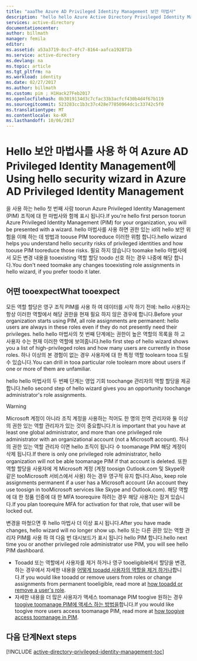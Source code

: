 ```yaml
---
title: "aaaThe Azure AD Privileged Identity Management 보안 마법사"
description: "hello hello Azure Active Directory Privileged Identity Management 확장을 사용 하면 처음 나타납니다 보안 마법사를 사용 합니다. 이 문서에서는 hello 마법사를 사용 하 여 hello 단계를 설명 합니다."
services: active-directory
documentationcenter: 
author: billmath
manager: femila
editor: 
ms.assetid: a53a3719-8cc7-4fc7-8164-aafca192871b
ms.service: active-directory
ms.devlang: na
ms.topic: article
ms.tgt_pltfrm: na
ms.workload: identity
ms.date: 02/27/2017
ms.author: billmath
ms.custom: pim ; H1Hack27Feb2017
ms.openlocfilehash: 0b3019134d3c7cfac33b3acfcf430b4d4f67b119
ms.sourcegitcommit: 523283cc1b3c37c428e77850964dc1c33742c5f0
ms.translationtype: MT
ms.contentlocale: ko-KR
ms.lasthandoff: 10/06/2017
---
```

# <a name="using-hello-security-wizard-in-azure-ad-privileged-identity-management"></a><span data-ttu-id="57caf-104">Hello 보안 마법사를 사용 하 여 Azure AD Privileged Identity Management에</span><span class="sxs-lookup"><span data-stu-id="57caf-104">Using hello security wizard in Azure AD Privileged Identity Management</span></span> 
<span data-ttu-id="57caf-105">을 사용 하는 hello 첫 번째 사람 toorun Azure Privileged Identity Management (PIM) 조직에 대 한 마법사와 함께 표시 됩니다.</span><span class="sxs-lookup"><span data-stu-id="57caf-105">If you're hello first person toorun Azure Privileged Identity Management (PIM) for your organization, you will be presented with a wizard.</span></span> <span data-ttu-id="57caf-106">hello 마법사를 사용 하면 권한 있는 id의 hello 보안 위험을 이해 하는 데 방법과 toouse PIM tooreduce 이러한 위험 합니다.</span><span class="sxs-lookup"><span data-stu-id="57caf-106">hello wizard helps you understand hello security risks of privileged identities and how toouse PIM tooreduce those risks.</span></span> <span data-ttu-id="57caf-107">필요 하지 않습니다 toomake hello 마법사에서 모든 변경 내용을 tooexisting 역할 할당 toodo 선호 하는 경우 나중에 해당 합니다.</span><span class="sxs-lookup"><span data-stu-id="57caf-107">You don't need toomake any changes tooexisting role assignments in hello wizard, if you prefer toodo it later.</span></span>

## <a name="what-tooexpect"></a><span data-ttu-id="57caf-108">어떤 tooexpect</span><span class="sxs-lookup"><span data-stu-id="57caf-108">What tooexpect</span></span>
<span data-ttu-id="57caf-109">모든 역할 할당은 영구 조직 PIM를 사용 하 여 데이터를 시작 하기 전에: hello 사용자는 항상 이러한 역할에서 해당 권한을 현재 필요 하지 않은 경우에 합니다.</span><span class="sxs-lookup"><span data-stu-id="57caf-109">Before your organization starts using PIM, all role assignments are permanent: hello users are always in these roles even if they do not presently need their privileges.</span></span>  <span data-ttu-id="57caf-110">hello hello 마법사의 첫 번째 단계에는 권한이 높은 역할의 목록을 하 고 사용자 수는 현재 이러한 역할에 보여줍니다.</span><span class="sxs-lookup"><span data-stu-id="57caf-110">hello first step of hello wizard shows you a list of high-privileged roles and how many users are currently in those roles.</span></span> <span data-ttu-id="57caf-111">하나 이상의 본 경험이 없는 경우 사용자에 대 한 특정 역할 toolearn tooa 드릴 수 있습니다.</span><span class="sxs-lookup"><span data-stu-id="57caf-111">You can drill in tooa particular role toolearn more about users if one or more of them are unfamiliar.</span></span>

<span data-ttu-id="57caf-112">hello hello 마법사의 두 번째 단계는 영업 기회 toochange 관리자의 역할 할당을 제공합니다.</span><span class="sxs-lookup"><span data-stu-id="57caf-112">hello second step of hello wizard gives you an opportunity toochange administrator's role assignments.</span></span>  

> [!WARNING]
> <span data-ttu-id="57caf-113">Microsoft 계정이 아니라 조직 계정을 사용하는 적어도 한 명의 전역 관리자와 둘 이상의 권한 있는 역할 관리자가 있는 것이 중요합니다.</span><span class="sxs-lookup"><span data-stu-id="57caf-113">It is important that you have at least one global administrator, and more than one privileged role administrator with an organizational account (not a Microsoft account).</span></span> <span data-ttu-id="57caf-114">하나의 권한 있는 역할 관리자 이면 hello 조직이 됩니다 수 toomanage PIM 해당 계정이 삭제 됩니다.</span><span class="sxs-lookup"><span data-stu-id="57caf-114">If there is only one privileged role administrator, hello organization will not be able toomanage PIM if that account is deleted.</span></span>
> <span data-ttu-id="57caf-115">또한 역할 할당을 사용자에 게 Microsoft 계정 (계정 toosign Outlook.com 및 Skype와 같은 tooMicrosoft 서비스에서 사용) 하는 경우 영구적 유지 합니다.</span><span class="sxs-lookup"><span data-stu-id="57caf-115">Also, keep role assignments permanent if a user has a Microsoft account (An account they use toosign in tooMicrosoft services like Skype and Outlook.com).</span></span> <span data-ttu-id="57caf-116">해당 역할에 대 한 정품 인증에 대 한 MFA toorequire 하려는 경우 해당 사용자는 잠겨 있습니다.</span><span class="sxs-lookup"><span data-stu-id="57caf-116">If you plan toorequire MFA for activation for that role, that user will be locked out.</span></span>
> 
> 

<span data-ttu-id="57caf-117">변경을 마쳤으면 후 hello 마법사 더 이상 표시 됩니다.</span><span class="sxs-lookup"><span data-stu-id="57caf-117">After you have made changes, hello wizard will no longer show up.</span></span> <span data-ttu-id="57caf-118">hello 또는 다른 권한 있는 역할 관리자 PIM를 사용 하 여 다음 번 대시보드가 표시 됩니다 hello PIM 합니다.</span><span class="sxs-lookup"><span data-stu-id="57caf-118">hello next time you or another privileged role administrator use PIM, you will see hello PIM dashboard.</span></span>  

* <span data-ttu-id="57caf-119">Tooadd 또는 역할에서 사용자를 제거 하거나 영구 tooeligible에서 할당을 변경, 하는 경우에서 자세한 내용을 [어떻게 tooadd 사용자의 역할을 제거 하거나](active-directory-privileged-identity-management-how-to-add-role-to-user.md)합니다.</span><span class="sxs-lookup"><span data-stu-id="57caf-119">If you would like tooadd or remove users from roles or change assignments from permanent tooeligible, read more at [how tooadd or remove a user's role](active-directory-privileged-identity-management-how-to-add-role-to-user.md).</span></span>
* <span data-ttu-id="57caf-120">자세한 내용을 더 많은 사용자가 액세스 toomanage PIM toogive 원하는 경우 [toogive toomanage PIM에 액세스 하는 방법을](active-directory-privileged-identity-management-how-to-give-access-to-pim.md)합니다.</span><span class="sxs-lookup"><span data-stu-id="57caf-120">If you would like toogive more users access toomanage PIM, read more at [how toogive access toomanage in PIM](active-directory-privileged-identity-management-how-to-give-access-to-pim.md).</span></span>

## <a name="next-steps"></a><span data-ttu-id="57caf-121">다음 단계</span><span class="sxs-lookup"><span data-stu-id="57caf-121">Next steps</span></span>
[!INCLUDE [active-directory-privileged-identity-management-toc](../../includes/active-directory-privileged-identity-management-toc.md)]

